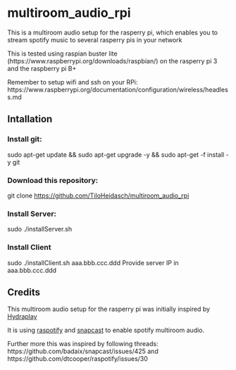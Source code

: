 # multiroom_audio_rpi

<p>This is a multiroom audio setup for the rasperry pi, which enables you to stream spotify music to several rasperry pis in your network</p>

<p>This is tested using raspian buster lite (https://www.raspberrypi.org/downloads/raspbian/) on the rasperry pi 3 and the raspberry pi B+</p>
<p>Remember to setup wifi and ssh on your RPi: https://www.raspberrypi.org/documentation/configuration/wireless/headless.md</p>

## Intallation
### Install git:
sudo apt-get update && sudo apt-get upgrade -y && sudo apt-get -f install -y git

### Download this repository:
git clone https://github.com/TiloHeidasch/multiroom_audio_rpi

### Install Server:
sudo ./installServer.sh

### Install Client
sudo ./installClient.sh aaa.bbb.ccc.ddd
Provide server IP in aaa.bbb.ccc.ddd

## Credits
<p>This multiroom audio setup for the rasperry pi was initially inspired by <a href='https://github.com/mariolukas/HydraPlay'>Hydraplay</a></p>

<p>It is using <a href='https://github.com/dtcooper/raspotify'>raspotify</a> and <a href='https://github.com/badaix/snapcast'>snapcast</a> to enable spotify multiroom audio.</p>

<p>Further more this was inspired by following threads: https://github.com/badaix/snapcast/issues/425 and https://github.com/dtcooper/raspotify/issues/30</p>